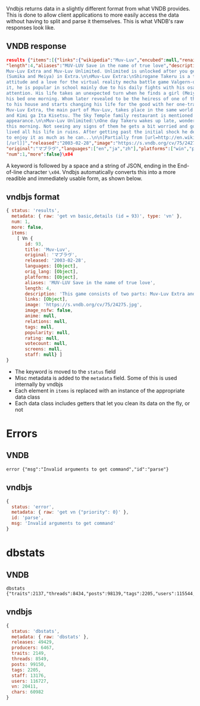 Vndbjs returns data in a slightly different format from what VNDB provides.  This is done to allow client applications to more easily access the data without having to split and parse it themselves.  This is what VNDB's raw responses look like.

## VNDB response
```JSON
results {"items":[{"links":{"wikipedia":"Muv-Luv","encubed":null,"renai":null},"orig_lang":["ja"],
"length":4,"aliases":"MUV-LUV Save in the name of true love","description":"This game consists of two parts:
Muv-Luv Extra and Muv-Luv Unlimited. Unlimited is unlocked after you get the endings of the two main heroines
(Sumika and Meiya) in Extra.\n\nMuv-Luv Extra:\nShirogane Takeru is a typical high school student with a lazy
attitude and a love for the virtual reality mecha battle game Valgern-on. Even though he didn't really wanted
it, he is popular in school mainly due to his daily fights with his osananajimi (Sumika) attracting too much
attention. His life takes an unexpected turn when he finds a girl (Meiya) he doesn't remember ever meeting in
his bed one morning. Whom later revealed to be the heiress of one of the biggest zaibatsu. She immediately moves
to his house and starts changing his life for the good with her one-track-mind and unlimited resources...\n\n
Muv-Luv Extra, the main part of Muv-Luv, takes place in the same world (and general area) as Kimi ga Nozomu Eien
and Kimi ga Ita Kisetsu. The Sky Temple family restaurant is mentioned and visited, and Suzumiya Akane makes an
appearance.\n\nMuv-Luv Unlimited:\nOne day Takeru wakes up late, wondering why Sumika or Meiya didn't wake him up
this morning. Not seeing any signs of them he gets a bit worried and goes out of his house to only see the town he
lived all his life in ruins. After getting past the initial shock he decides that this must be a dream and decides
to enjoy it as much as he can...\n\n[Partially from [url=http://en.wikipedia.org/wiki/Muv-Luv]Wikipedia
[/url]]","released":"2003-02-28","image":"https://s.vndb.org/cv/75/24275.jpg","id":93,"image_nsfw":false,
"original":"マブラヴ","languages":["en","ja","zh"],"platforms":["win","ps3","psv","xb3"],"title":"Muv-Luv"}],
"num":1,"more":false}\x04
```

A keyword is followed by a space and a string of JSON, ending in the End-of-line character `\x04`.  Vndbjs automatically converts this into a more readible and immediately usable form, as shown below.

## vndbjs format
```js
{ status: 'results',
  metadata: { raw: 'get vn basic,details (id = 93)', type: 'vn' },
  num: 1,
  more: false,
  items:
    [ Vn {
       id: 93,
       title: 'Muv-Luv',
       original: 'マブラヴ',
       released: '2003-02-28',
       languages: [Object],
       orig_lang: [Object],
       platforms: [Object],
       aliases: 'MUV-LUV Save in the name of true love',
       length: 4,
       description: 'This game consists of two parts: Muv-Luv Extra and Muv-Luv Unlimited. Unlimited is unlocked after you get the endings of the two main heroines (Sumika and Meiya) in Extra.\n\nMuv-Luv Extra:\nShirogane Takeru is a typical high school student with a lazy attitude and a love for the virtual reality mecha battle game Valgern-on. Even though he didn\'t really wanted it, he is popular in school mainly due to his daily fights with his osananajimi (Sumika) attracting too much attention. His life takes an unexpected turn when he finds a girl (Meiya) he doesn\'t remember ever meeting in his bed one morning. Whom later revealed to be the heiress of one of the biggest zaibatsu. She immediately moves to his house and starts changing his life for the good with her one-track-mind and unlimited resources...\n\nMuv-Luv Extra, the main part of Muv-Luv, takes place in the same world (and general area) as Kimi ga Nozomu Eien and Kimi ga Ita Kisetsu. The Sky Temple family restaurant is mentioned and visited, and Suzumiya Akane makes an appearance.\n\nMuv-Luv Unlimited:\nOne day Takeru wakes up late, wondering why Sumika or Meiya didn\'t wake him up this morning. Not seeing any signs of them he gets a bit worried and goes out of his house to only see the town he lived all his life in ruins. After getting past the initial shock he decides that this must be a dream and decides to enjoy it as much as he can...\n\n[Partially from [url=http://en.wikipedia.org/wiki/Muv-Luv]Wikipedia[/url]]',
       links: [Object],
       image: 'https://s.vndb.org/cv/75/24275.jpg',
       image_nsfw: false,
       anime: null,
       relations: null,
       tags: null,
       popularity: null,
       rating: null,
       votecount: null,
       screens: null,
       staff: null} ]
}
```

* The keyword is moved to the `status` field
* Misc metadata is added to the `metadata` field.  Some of this is used internally by vndbjs
* Each element in `items` is replaced with an instance of the appropriate data class
* Each data class includes getters that let you clean its data on the fly, or not

# Errors

## VNDB

```
error {"msg":"Invalid arguments to get command","id":"parse"}
```

## vndbjs

```js
{
  status: 'error',
  metadata: { raw: 'get vn {"priority": 0}' },
  id: 'parse',
  msg: 'Invalid arguments to get command'
}
```

# dbstats

## VNDB

```
dbstats {"traits":2137,"threads":8434,"posts":98139,"tags":2205,"users":115544,"staff":12872,"releases":49093,"vn":20308,"producers":6390,"chars":60359}
```

## vndbjs

```js
{
  status: 'dbstats',
  metadata: { raw: 'dbstats' },
  releases: 49429,
  producers: 6467,
  traits: 2149,
  threads: 8549,
  posts: 99150,
  tags: 2205,
  staff: 13176,
  users: 116727,
  vn: 20411,
  chars: 60982
}
```
